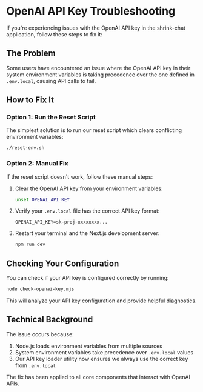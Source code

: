 # OpenAI API Key Troubleshooting

If you're experiencing issues with the OpenAI API key in the shrink-chat application, follow these steps to fix it:

## The Problem

Some users have encountered an issue where the OpenAI API key in their system environment variables is taking precedence over the one defined in `.env.local`, causing API calls to fail.

## How to Fix It

### Option 1: Run the Reset Script

The simplest solution is to run our reset script which clears conflicting environment variables:

```bash
./reset-env.sh
```

### Option 2: Manual Fix

If the reset script doesn't work, follow these manual steps:

1. Clear the OpenAI API key from your environment variables:

   ```bash
   unset OPENAI_API_KEY
   ```

2. Verify your `.env.local` file has the correct API key format:

   ```
   OPENAI_API_KEY=sk-proj-xxxxxxxx...
   ```

3. Restart your terminal and the Next.js development server:
   ```bash
   npm run dev
   ```

## Checking Your Configuration

You can check if your API key is configured correctly by running:

```bash
node check-openai-key.mjs
```

This will analyze your API key configuration and provide helpful diagnostics.

## Technical Background

The issue occurs because:

1. Node.js loads environment variables from multiple sources
2. System environment variables take precedence over `.env.local` values
3. Our API key loader utility now ensures we always use the correct key from `.env.local`

The fix has been applied to all core components that interact with OpenAI APIs.
